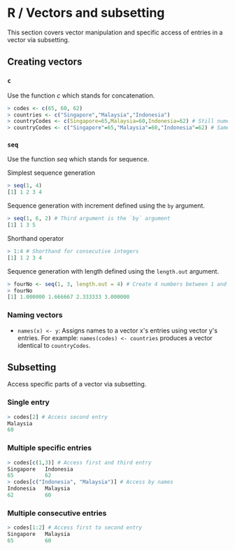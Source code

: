 # R / Vectors and subsetting
This section covers vector manipulation and specific access of entries in a vector via subsetting.

## Creating vectors
### `c`
Use the function _c_ which stands for concatenation.
```r
> codes <- c(65, 60, 62)
> countries <- c("Singapore","Malaysia","Indonesia")
> countryCodes <- c(Singapore=65,Malaysia=60,Indonesia=62) # Still numeric
> countryCodes <- c("Singapore"=65,"Malaysia"=60,"Indonesia"=62) # Same as previous
```

### `seq`
Use the function _seq_ which stands for sequence.

Simplest sequence generation
```r
> seq(1, 4)
[1] 1 2 3 4
```

Sequence generation with increment defined using the `by` argument.
```r
> seq(1, 6, 2) # Third argument is the `by` argument
[1] 1 3 5
```

Shorthand operator
```r
> 1:4 # Shorthand for consecutive integers
[1] 1 2 3 4
```

Sequence generation with length defined using the `length.out` argument.
```r
> fourNo <- seq(1, 3, length.out = 4) # Create 4 numbers between 1 and 3.
> fourNo
[1] 1.000000 1.666667 2.333333 3.000000
```

### Naming vectors
* `names(x) <- y`: Assigns names to a vector x's entries using vector y's entries. For example: `names(codes) <- countries` produces a vector identical to `countryCodes`.

## Subsetting
Access specific parts of a vector via subsetting.

### Single entry
```r
> codes[2] # Access second entry
Malaysia
60
```

### Multiple specific entries
```r
> codes[c(1,3)] # Access first and third entry
Singapore   Indonesia
65          62
> codes[c("Indonesia", "Malaysia")] # Access by names
Indonesia   Malaysia
62          60
```

### Multiple consecutive entries
```r
> codes[1:2] # Access first to second entry
Singapore   Malaysia
65          60
```
